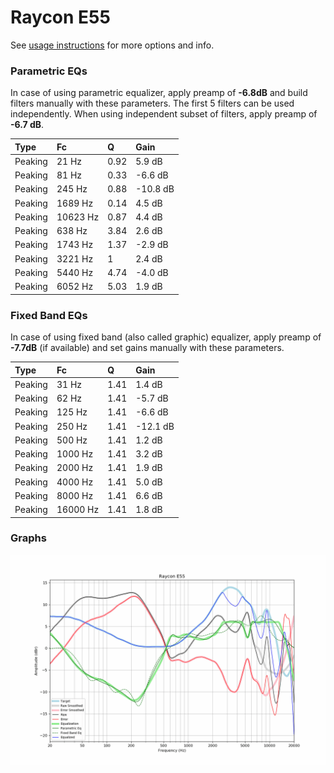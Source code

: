 # Raycon E55
See [usage instructions](https://github.com/jaakkopasanen/AutoEq#usage) for more options and info.

### Parametric EQs
In case of using parametric equalizer, apply preamp of **-6.8dB** and build filters manually
with these parameters. The first 5 filters can be used independently.
When using independent subset of filters, apply preamp of **-6.7 dB**.

| Type    | Fc       |    Q | Gain     |
|:--------|:---------|:-----|:---------|
| Peaking | 21 Hz    | 0.92 | 5.9 dB   |
| Peaking | 81 Hz    | 0.33 | -6.6 dB  |
| Peaking | 245 Hz   | 0.88 | -10.8 dB |
| Peaking | 1689 Hz  | 0.14 | 4.5 dB   |
| Peaking | 10623 Hz | 0.87 | 4.4 dB   |
| Peaking | 638 Hz   | 3.84 | 2.6 dB   |
| Peaking | 1743 Hz  | 1.37 | -2.9 dB  |
| Peaking | 3221 Hz  | 1    | 2.4 dB   |
| Peaking | 5440 Hz  | 4.74 | -4.0 dB  |
| Peaking | 6052 Hz  | 5.03 | 1.9 dB   |

### Fixed Band EQs
In case of using fixed band (also called graphic) equalizer, apply preamp of **-7.7dB**
(if available) and set gains manually with these parameters.

| Type    | Fc       |    Q | Gain     |
|:--------|:---------|:-----|:---------|
| Peaking | 31 Hz    | 1.41 | 1.4 dB   |
| Peaking | 62 Hz    | 1.41 | -5.7 dB  |
| Peaking | 125 Hz   | 1.41 | -6.6 dB  |
| Peaking | 250 Hz   | 1.41 | -12.1 dB |
| Peaking | 500 Hz   | 1.41 | 1.2 dB   |
| Peaking | 1000 Hz  | 1.41 | 3.2 dB   |
| Peaking | 2000 Hz  | 1.41 | 1.9 dB   |
| Peaking | 4000 Hz  | 1.41 | 5.0 dB   |
| Peaking | 8000 Hz  | 1.41 | 6.6 dB   |
| Peaking | 16000 Hz | 1.41 | 1.8 dB   |

### Graphs
![](./Raycon%20E55.png)